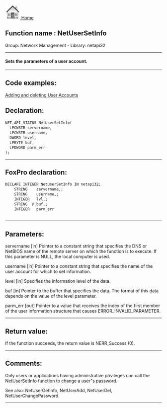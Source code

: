 [<img src="../../images/home.png"> Home ](https://github.com/VFPX/Win32API)  

## Function name : NetUserSetInfo
Group: Network Management - Library: netapi32    
***  


#### Sets the parameters of a user account.

***  


## Code examples:
[Adding and deleting User Accounts](../../samples/sample_478.md)  

## Declaration:
```foxpro  
NET_API_STATUS NetUserSetInfo(
  LPCWSTR servername,
  LPCWSTR username,
  DWORD level,
  LPBYTE buf,
  LPDWORD parm_err
);  
```  
***  


## FoxPro declaration:
```foxpro  
DECLARE INTEGER NetUserSetInfo IN netapi32;
	STRING    servername,;
	STRING    username,;
	INTEGER   lvl,;
	STRING  @ buf,;
	INTEGER   parm_err
  
```  
***  


## Parameters:
servername 
[in] Pointer to a constant string that specifies the DNS or NetBIOS name of the remote server on which the function is to execute. If this parameter is NULL, the local computer is used.

username 
[in] Pointer to a constant string that specifies the name of the user account for which to set information.

level 
[in] Specifies the information level of the data.

buf 
[in] Pointer to the buffer that specifies the data. The format of this data depends on the value of the level parameter. 

parm_err 
[out] Pointer to a value that receives the index of the first member of the user information structure that causes ERROR_INVALID_PARAMETER.   
***  


## Return value:
If the function succeeds, the return value is NERR_Success (0).  
***  


## Comments:
Only users or applications having administrative privileges can call the NetUserSetInfo function to change a user"s password.   
  
See also: NetUserGetInfo, NetUserAdd, NetUserDel, NetUserChangePassword.  
  
***  


